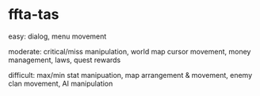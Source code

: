 # ffta-tas

easy:
dialog,
menu movement

moderate:
critical/miss manipulation,
world map cursor movement,
money management,
laws,
quest rewards

difficult:
max/min stat manipuation,
map arrangement & movement,
enemy clan movement,
AI manipulation
